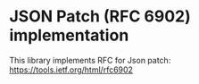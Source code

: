 # JSON Patch (RFC 6902) implementation
This library implements RFC for Json patch:
https://tools.ietf.org/html/rfc6902
